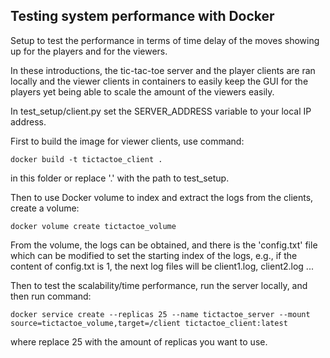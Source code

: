 ## Testing system performance with Docker

Setup to test the performance in terms of time delay of the moves showing up for the players and for the viewers.

In these introductions, the tic-tac-toe server and the player clients are ran locally and the viewer clients in containers to easily keep the GUI for the players yet being able to scale the amount of the viewers easily.

In test_setup/client.py set the SERVER_ADDRESS variable to your local IP address.

First to build the image for viewer clients, use command:

```console
docker build -t tictactoe_client .
```

in this folder or replace '.' with the path to test_setup.

Then to use Docker volume to index and extract the logs from the clients, create a volume:

```console
docker volume create tictactoe_volume
```

From the volume, the logs can be obtained, and there is the 'config.txt' file which can be modified to set the starting index of the logs, e.g., if the content of config.txt is 1, the next log files will be client1.log, client2.log ...

Then to test the scalability/time performance, run the server locally, and then run command:

```console
docker service create --replicas 25 --name tictactoe_server --mount source=tictactoe_volume,target=/client tictactoe_client:latest
```

where replace 25 with the amount of replicas you want to use.
